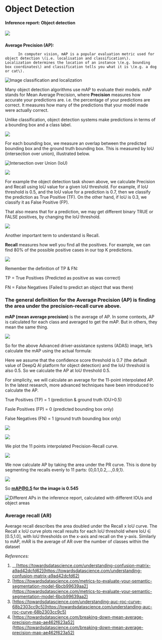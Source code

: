 # Object Detection

#### Inference report: Object detection

![](../../.gitbook/assets/image%20%28140%29.png)

### **Average Precision \(AP\):**

          In computer vision, mAP is a popular evaluation metric used for object detection \(i.e. localisation and classification\). Localization determines the location of an instance \(e.g. bounding box coordinates\) and classification tells you what it is \(e.g. a dog or cat\).

![Image classification and localization](../../.gitbook/assets/image%20%28202%29.png)

Many object detection algorithms use mAP to evaluate their models. mAP stands for Mean Average Precision, where **Precision** measures how accurate your predictions are. i.e. the percentage of your predictions are correct. It measures how many of the predictions that your model made were actually correct.

Unlike classification, object detection systems make predictions in terms of a bounding box and a class label.

![](../../.gitbook/assets/image%20%28193%29.png)

For each bounding box, we measure an overlap between the predicted bounding box and the ground truth bounding box. This is measured by IoU \(intersection over union\), illustrated below.

![Intersection over Union \(IoU\)](../../.gitbook/assets/image%20%28175%29.png)

![](../../.gitbook/assets/image%20%28197%29.png)

For example the object detection task shown above, we calculate Precision and Recall using IoU value for a given IoU threshold. For example, if IoU threshold is 0.5, and the IoU value for a prediction is 0.7, then we classify the prediction as True Positive \(TF\). On the other hand, if IoU is 0.3, we classify it as False Positive \(FP\).

That also means that for a prediction, we may get different binary TRUE or FALSE positives, by changing the IoU threshold.

![](../../.gitbook/assets/image%20%281%29.png)

Another important term to understand is Recall.

**Recall** measures how well you find all the positives. For example, we can find 80% of the possible positive cases in our top K predictions.

![](../../.gitbook/assets/image%20%28162%29.png)

Remember the definition of TP & FN: 

TP = True Positives \(Predicted as positive as was correct\)

FN = False Negatives \(Failed to predict an object that was there\)

### **The general definition for the Average Precision \(AP\) is finding the area under the precision-recall curve above.**

**mAP \(mean average precision\)** is the average of AP. In some contexts, AP is calculated for each class and averaged to get the mAP. But in others, they mean the same thing.

![](../../.gitbook/assets/image%20%28183%29.png)

So for the above Advanced driver-assistance systems \(ADAS\) image, let’s calculate the mAP using the actual formula:

Here we assume that the confidence score threshold is 0.7 \(the default value of DeepQ AI platform for object detection\) and the IoU threshold is also 0.5. So we calculate the AP at IoU threshold 0.5.

For simplicity, we will calculate an average for the 11-point interpolated AP. In the latest research, more advanced techniques have been introduced to calculate the AP.

True Positives \(TP\) = 1 \(prediction & ground truth IOU&gt;0.5\)

Fasle Positives \(FP\) = 0 \(predicted bounding box only\)

False Negatives \(FN\) = 1 \(ground truth bounding box only\)

![](../../.gitbook/assets/image%20%28182%29.png)

![](../../.gitbook/assets/image%20%28130%29.png)

We plot the 11 points interpolated Precision-Recall curve.

![](../../.gitbook/assets/image%20%2837%29.png)

We now calculate AP by taking the area under the PR curve. This is done by segmenting the recalls evenly to 11 parts: {0,0.1,0.2,…,0.9,1}.

![](../../.gitbook/assets/image%20%28166%29.png)

So **mAP@0.5 for the image is 0.545**

![Different APs in the inference report, calculated with different IOUs and object areas](../../.gitbook/assets/image%20%28101%29.png)

### **Average recall \(AR\)**

Average recall describes the area doubled under the Recall x IoU curve. The Recall x IoU curve plots recall results for each IoU threshold where IoU ∈ \[0.5,1.0\], with IoU thresholds on the x-axis and recall on the y-axis. Similarly to mAP, mAR is the average of AR over the number of classes within the dataset



_References:_

1. \_\_[https://towardsdatascience.com/understanding-confusion-matrix-a9ad42dcfd62](https://towardsdatascience.com/understanding-confusion-matrix-a9ad42dcfd62)
2. [https://towardsdatascience.com/metrics-to-evaluate-your-semantic-segmentation-model-6bcb99639aa2](https://towardsdatascience.com/metrics-to-evaluate-your-semantic-segmentation-model-6bcb99639aa2)
3. [https://towardsdatascience.com/understanding-auc-roc-curve-68b2303cc9c5](https://towardsdatascience.com/understanding-auc-roc-curve-68b2303cc9c5)
4. [https://towardsdatascience.com/breaking-down-mean-average-precision-map-ae462f623a52](https://towardsdatascience.com/breaking-down-mean-average-precision-map-ae462f623a52)

